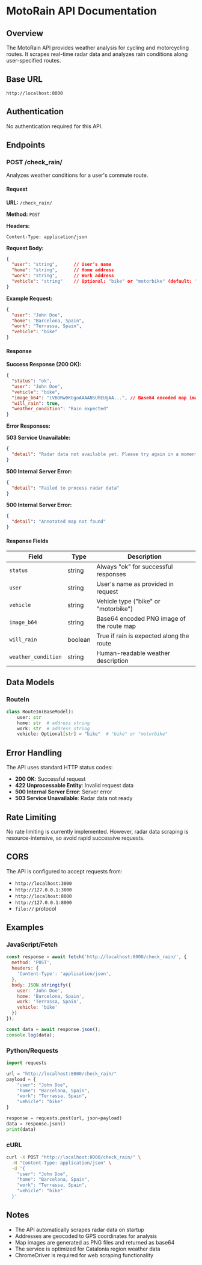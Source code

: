 # MotoRain API Documentation

## Overview

The MotoRain API provides weather analysis for cycling and motorcycling routes. It scrapes real-time radar data and analyzes rain conditions along user-specified routes.

## Base URL

```
http://localhost:8000
```

## Authentication

No authentication required for this API.

## Endpoints

### POST /check_rain/

Analyzes weather conditions for a user's commute route.

#### Request

**URL:** `/check_rain/`

**Method:** `POST`

**Headers:**
```
Content-Type: application/json
```

**Request Body:**
```json
{
  "user": "string",      // User's name
  "home": "string",      // Home address
  "work": "string",      // Work address  
  "vehicle": "string"    // Optional: "bike" or "motorbike" (default: "bike")
}
```

**Example Request:**
```json
{
  "user": "John Doe",
  "home": "Barcelona, Spain",
  "work": "Terrassa, Spain",
  "vehicle": "bike"
}
```

#### Response

**Success Response (200 OK):**
```json
{
  "status": "ok",
  "user": "John Doe",
  "vehicle": "bike",
  "image_b64": "iVBORw0KGgoAAAANSUhEUgAA...", // Base64 encoded map image
  "will_rain": true,
  "weather_condition": "Rain expected"
}
```

**Error Responses:**

**503 Service Unavailable:**
```json
{
  "detail": "Radar data not available yet. Please try again in a moment."
}
```

**500 Internal Server Error:**
```json
{
  "detail": "Failed to process radar data"
}
```

**500 Internal Server Error:**
```json
{
  "detail": "Annotated map not found"
}
```

#### Response Fields

| Field | Type | Description |
|-------|------|-------------|
| `status` | string | Always "ok" for successful responses |
| `user` | string | User's name as provided in request |
| `vehicle` | string | Vehicle type ("bike" or "motorbike") |
| `image_b64` | string | Base64 encoded PNG image of the route map |
| `will_rain` | boolean | True if rain is expected along the route |
| `weather_condition` | string | Human-readable weather description |

## Data Models

### RouteIn

```python
class RouteIn(BaseModel):
    user: str
    home: str  # address string
    work: str  # address string
    vehicle: Optional[str] = "bike"  # "bike" or "motorbike"
```

## Error Handling

The API uses standard HTTP status codes:

- **200 OK**: Successful request
- **422 Unprocessable Entity**: Invalid request data
- **500 Internal Server Error**: Server error
- **503 Service Unavailable**: Radar data not ready

## Rate Limiting

No rate limiting is currently implemented. However, radar data scraping is resource-intensive, so avoid rapid successive requests.

## CORS

The API is configured to accept requests from:
- `http://localhost:3000`
- `http://127.0.0.1:3000`
- `http://localhost:8000`
- `http://127.0.0.1:8000`
- `file://` protocol

## Examples

### JavaScript/Fetch

```javascript
const response = await fetch('http://localhost:8000/check_rain/', {
  method: 'POST',
  headers: {
    'Content-Type': 'application/json',
  },
  body: JSON.stringify({
    user: 'John Doe',
    home: 'Barcelona, Spain',
    work: 'Terrassa, Spain',
    vehicle: 'bike'
  })
});

const data = await response.json();
console.log(data);
```

### Python/Requests

```python
import requests

url = "http://localhost:8000/check_rain/"
payload = {
    "user": "John Doe",
    "home": "Barcelona, Spain", 
    "work": "Terrassa, Spain",
    "vehicle": "bike"
}

response = requests.post(url, json=payload)
data = response.json()
print(data)
```

### cURL

```bash
curl -X POST "http://localhost:8000/check_rain/" \
  -H "Content-Type: application/json" \
  -d '{
    "user": "John Doe",
    "home": "Barcelona, Spain",
    "work": "Terrassa, Spain", 
    "vehicle": "bike"
  }'
```

## Notes

- The API automatically scrapes radar data on startup
- Addresses are geocoded to GPS coordinates for analysis
- Map images are generated as PNG files and returned as base64
- The service is optimized for Catalonia region weather data
- ChromeDriver is required for web scraping functionality
